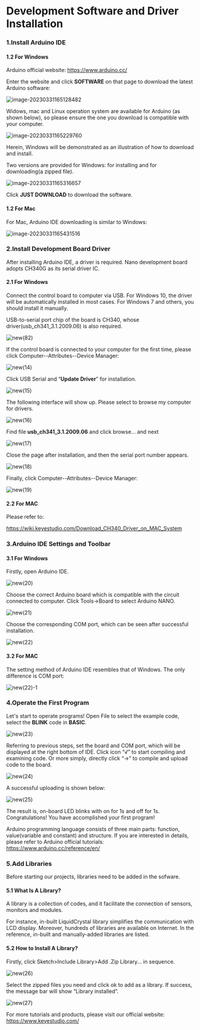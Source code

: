 # **Development Software and Driver Installation**

### **1.Install Arduino IDE**

#### **1.2 For Windows**

Arduino official website: https://www.arduino.cc/

Enter the website and click **SOFTWARE** on that page to download the latest Arduino software:

![image-20230331165128482](./media/image-20230331165128482.png)

Widows, mac and Linux operation system are available for Arduino (as shown below), so please ensure the one you download is compatible with your computer.

![image-20230331165229760](./media/image-20230331165229760.png)

Herein, Windows will be demonstrated as an illustration of how to download and install. 

Two versions are provided for Windows: for installing and for downloading(a zipped file).

![image-20230331165316657](./media/image-20230331165316657.png)

Click **JUST DOWNLOAD** to download the software. 

#### **1.2 For Mac**

For Mac, Arduino IDE downloading is similar to Windows:

![image-20230331165431516](./media/image-20230331165431516.png)



### **2.Install Development Board Driver**

After installing Arduino IDE, a driver is required. Nano development board adopts CH340G as its serial driver IC.

#### **2.1 For Windows**

Connect the control board to computer via USB. For Windows 10, the driver will be automatically installed in most cases. For Windows 7 and others, you should install it manually. 

USB-to-serial port chip of the board is CH340, whose driver(usb_ch341_3.1.2009.06) is also required. 

![new(82)](./media/new(82).png)

If the control board is connected to your computer for the first time, please click Computer--Attributes--Device Manager:

![new(14)](./media/new(14).png)

Click USB Serial and “**Update Driver**” for installation.

![new(15)](./media/new(15).png)

The following interface will show up. Please select to browse my computer for drivers. 

![new(16)](./media/new(16).png)

Find file **usb_ch341_3.1.2009.06** and click browse... and next

![new(17)](./media/new(17).png)

Close the page after installation, and then the serial port number appears.

![new(18)](./media/new(18).png)

Finally, click Computer--Attributes--Device Manager:

![new(19)](./media/new(19).png)

#### **2.2 For MAC**

Please refer to:

https://wiki.keyestudio.com/Download_CH340_Driver_on_MAC_System

### **3.Arduino IDE Settings and Toolbar**

#### **3.1 For Windows**

Firstly, open Arduino IDE.

![new(20)](./media/new(20).png)

Choose the correct Arduino board which is compatible with the circuit connected to computer. Click Tools→Board to select Arduino NANO.

![new(21)](./media/new(21).png)

Choose the corresponding COM port, which can be seen after successful installation.

![new(22)](./media/new(22).png)

#### **3.2 For MAC**

The setting method of Arduino IDE resembles that of Windows. The only difference is COM port:

![new(22)-1](./media/new(22)-1.png)

### **4.Operate the First Program**

Let's start to operate programs! Open File to select the example code, select the **BLINK** code in **BASIC**.

![new(23)](./media/new(23).png)

Referring to previous steps, set the board and COM port, which will be displayed at the right bottom of IDE. Click icon “√” to start compiling and examining code. Or more simply, directly click “→” to compile and upload code to the board.

![new(24)](./media/new(24).png)

A successful uploading is shown below: 

![new(25)](./media/new(25).png)

The result is, on-board LED blinks with on for 1s and off for 1s. Congratulations! You have accomplished your first program! 

Arduino programming language consists of three main parts: function, value(variable and constant) and structure. If you are interested in details, please refer to Arduino official tutorials: https://www.arduino.cc/reference/en/



### **5.Add Libraries**

Before starting our projects, libraries need to be added in the sofware.

#### **5.1 What Is A Library?**

A library is a collection of codes, and it facilitate the connection of sensors, monitors and modules. 

For instance, in-built LiquidCrystal library simplifies the communication with LCD display. Moreover, hundreds of libraries are available on Internet. In the reference, in-built and manually-added libraries are listed.  

#### **5.2 How to Install A Library?**

Firstly, click Sketch>Include Library>Add .Zip Library... in sequence.

![new(26)](./media/new(26).png)

Select the zipped files you need and click ok to add as a library. If success, the message bar will show “Library installed”.

![new(27)](./media/new(27).png)

For more tutorials and products, please visit our official website: https://www.keyestudio.com/
